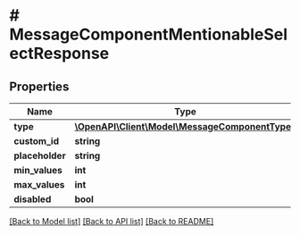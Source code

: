 # # MessageComponentMentionableSelectResponse

## Properties

Name | Type | Description | Notes
------------ | ------------- | ------------- | -------------
**type** | [**\OpenAPI\Client\Model\MessageComponentTypes**](MessageComponentTypes.md) |  |
**custom_id** | **string** |  |
**placeholder** | **string** |  | [optional]
**min_values** | **int** |  | [optional]
**max_values** | **int** |  | [optional]
**disabled** | **bool** |  | [optional]

[[Back to Model list]](../../README.md#models) [[Back to API list]](../../README.md#endpoints) [[Back to README]](../../README.md)
